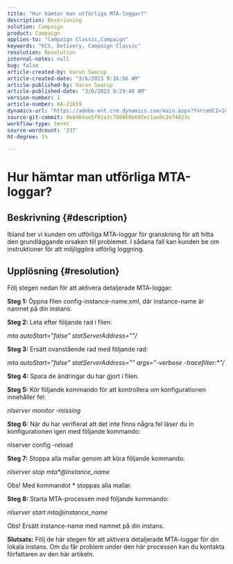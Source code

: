 ```yaml
---
title: "Hur hämtar man utförliga MTA-loggar?"
description: Beskrivning
solution: Campaign
product: Campaign
applies-to: "Campaign Classic,Campaign"
keywords: "KCS, Delivery, Campaign Classic"
resolution: Resolution
internal-notes: null
bug: false
article-created-by: Varun Swarup
article-created-date: "3/6/2023 9:16:56 AM"
article-published-by: Varun Swarup
article-published-date: "3/6/2023 9:29:48 AM"
version-number: 1
article-number: KA-21659
dynamics-url: "https://adobe-ent.crm.dynamics.com/main.aspx?forceUCI=1&pagetype=entityrecord&etn=knowledgearticle&id=41c4aca0-ffbb-ed11-83ff-6045bd006149"
source-git-commit: 0e846dae5f02a3c780860b692ec1ae0c2e74023c
workflow-type: tm+mt
source-wordcount: '237'
ht-degree: 1%

---
```


# Hur hämtar man utförliga MTA-loggar?

## Beskrivning {#description}

Ibland ber vi kunden om utförliga MTA-loggar för granskning för att hitta den grundläggande orsaken till problemet. I sådana fall kan kunden be om instruktioner för att möjliggöra utförlig loggning.

## Upplösning {#resolution}


Följ stegen nedan för att aktivera detaljerade MTA-loggar:

<b>Steg 1:</b>
Öppna filen config-instance-name.xml, där instance-name är namnet på din instans.

<b>Steg 2:</b>
Leta efter följande rad i filen:

*mta autoStart=&quot;false&quot; statServerAddress=&quot;&quot;/*

<b>Steg 3:</b>
Ersätt ovanstående rad med följande rad:

*mta autoStart=&quot;false&quot; statServerAddress=&quot;&quot; args=&quot;-verbose -tracefilter:\*&quot;/*

<b>Steg 4:</b>
Spara de ändringar du har gjort i filen.

<b>Steg 5:</b>
Kör följande kommando för att kontrollera om konfigurationen innehåller fel:

*nlserver monitor -missing*

<b>Steg 6:</b>
När du har verifierat att det inte finns några fel läser du in konfigurationen igen med följande kommando:

nlserver config -reload

<b>Steg 7:</b>
Stoppa alla mallar genom att köra följande kommando:

*nlserver stop mta\*@instance_name*

Obs! Med kommandot \* stoppas alla mallar.

<b>Steg 8:</b>
Starta MTA-processen med följande kommando:

*nlserver start mta@instance_name*

Obs! Ersätt instance-name med namnet på din instans.

<b>Slutsats:</b>
Följ de här stegen för att aktivera detaljerade MTA-loggar för din lokala instans. Om du får problem under den här processen kan du kontakta författaren av den här artikeln.
